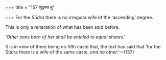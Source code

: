 +++
title = "157 शूद्रस्य तु"

+++
For the *Śūdra* there is no irregular wife of the ‘ascending’ degree.

This is only a reiteration of what has been said before.

‘*Other sons born of her shall be entitled to equal shares*.’

It is in view of there being no fifth caste that, the text has said that
‘for the Śūdra there is a wife of the same caste, *and no other*.’—(157)


